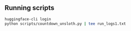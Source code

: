 ## Running scripts

```bash
huggingface-cli login
python scripts/countdown_unsloth.py | tee run_logs1.txt
```
